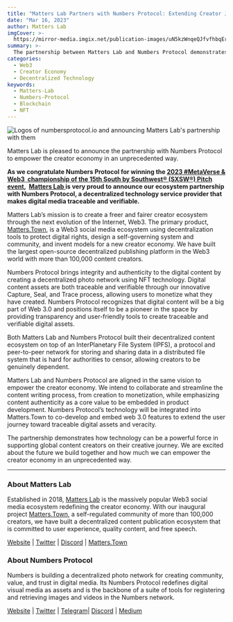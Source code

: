```yaml
---
title: "Matters Lab Partners with Numbers Protocol: Extending Creator Journey Toward Traceable Digital Assets and Veracity"
date: "Mar 16, 2023"
author: Matters Lab
imgCover: >-
  https://mirror-media.imgix.net/publication-images/uN5kzWnqeQJfvfhbqErdp.jpg?height=1080&width=2160&h=1080&w=2160&auto=compress
summary: >-
  The partnership between Matters Lab and Numbers Protocol demonstrates how technology can be a powerful force in supporting global content creators on their creative journey.
categories:
  - Web3
  - Creator Economy
  - Decentralized Technology
keywords:
  - Matters-Lab
  - Numbers-Protocol
  - Blockchain
  - NFT
---
```


![Logos of numbersprotocol.io and announcing Matters Lab's partnership with them](https://images.mirror-media.xyz/publication-images/uxg6t-pLWGFhu_DqQctnI.jpg?height=900&width=1200)

<figcaption>Matters Lab is pleased to announce the partnership with Numbers Protocol to empower the creator economy in an unprecedented way.</figcaption>

**As we congratulate Numbers Protocol for winning the [2023 #MetaVerse & Web3  championship of the 15th South by Southwest® (SXSW®) Pitch event](https://finance.yahoo.com/news/sxsw-announces-winners-2023-pitch-014900147.html?guccounter=2),  [Matters Lab ](http://matters-lab.io)is very proud to announce our ecosystem partnership with Numbers Protocol, a decentralized technology service provider that makes digital media traceable and verifiable.**

Matters Lab’s mission is to create a freer and fairer creator ecosystem through the next evolution of the Internet, Web3. The primary product, [Matters.Town](http://matters.town), is a Web3 social media ecosystem using decentralization tools to protect digital rights, design a self-governing system and community, and invent models for a new creator economy. We have built the largest open-source decentralized publishing platform in the Web3 world with more than 100,000 content creators.

Numbers Protocol brings integrity and authenticity to the digital content by creating a decentralized photo network using NFT technology. Digital content assets are both traceable and verifiable through our innovative Capture, Seal, and Trace process, allowing users to monetize what they have created. Numbers Protocol recognizes that digital content will be a big part of Web 3.0 and positions itself to be a pioneer in the space by providing transparency and user-friendly tools to create traceable and verifiable digital assets.

Both Matters Lab and Numbers Protocol built their decentralized content ecosystem on top of an InterPlanetary File System (IPFS), a protocol and peer-to-peer network for storing and sharing data in a distributed file system that is hard for authorities to censor, allowing creators to be genuinely dependent.

Matters Lab and Numbers Protocol are aligned in the same vision to empower the creator economy. We intend to collaborate and streamline the content writing process, from creation to monetization, while emphasizing content authenticity as a core value to be embedded in product development. Numbers Protocol’s technology will be integrated into Matters.Town to co-develop and embed web 3.0 features to extend the user journey toward traceable digital assets and veracity.

The partnership demonstrates how technology can be a powerful force in supporting global content creators on their creative journey. We are excited about the future we build together and how much we can empower the creator economy in an unprecedented way.

---

### About Matters Lab

Established in 2018, [Matters Lab](http://matters-lab.io/) is the massively popular Web3 social media ecosystem redefining the creator economy. With our inaugural project [Matters.Town](http://matters.town), a self-regulated community of more than 100,000 creators, we have built a decentralized content publication ecosystem that is committed to user experience, quality content, and free speech.

[Website](https://matters-lab.io/) | [Twitter](https://twitter.com/Mattersw3b) | [Discord](https://discord.gg/2cgcWMGEbX) | [Matters.Town](https://matters.town/)

### About Numbers Protocol

Numbers is building a decentralized photo network for creating community, value, and trust in digital media. Its Numbers Protocol redefines digital visual media as assets and is the backbone of a suite of tools for registering and retrieving images and videos in the Numbers network.

[Website](https://numbersprotocol.io/) | [Twitter](https://twitter.com/numbersprotocol) | [Telegram](https://t.me/numbersprotocol)| [Discord](https://link.numbersprotocol.io/discord) | [Medium](https://medium.com/numbers-protocol)
